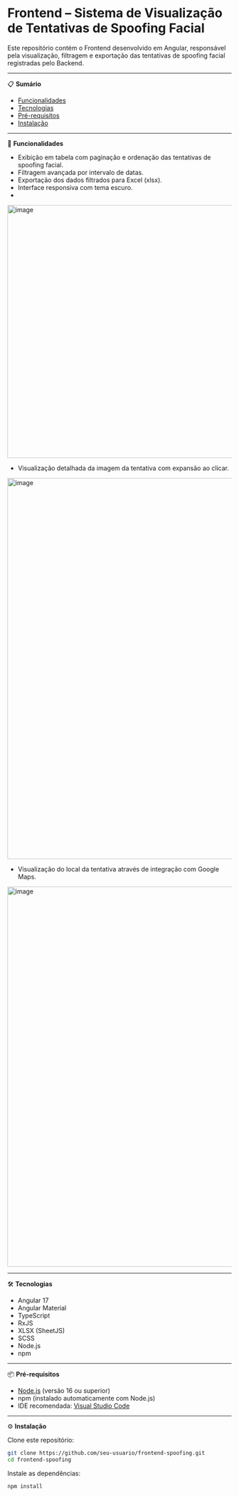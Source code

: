 # Frontend – Sistema de Visualização de Tentativas de Spoofing Facial

Este repositório contém o Frontend desenvolvido em Angular, responsável pela visualização, filtragem e exportação das tentativas de spoofing facial registradas pelo Backend.

---

📋 **Sumário**

* [Funcionalidades](#-funcionalidades)
* [Tecnologias](#-tecnologias)
* [Pré-requisitos](#-pré-requisitos)
* [Instalação](#️-instalação)

---

🚀 **Funcionalidades**

* Exibição em tabela com paginação e ordenação das tentativas de spoofing facial.
* Filtragem avançada por intervalo de datas.
* Exportação dos dados filtrados para Excel (xlsx).
* Interface responsiva com tema escuro.
* 
<img width="1871" height="569" alt="image" src="https://github.com/user-attachments/assets/3d3bb847-2e47-45e2-9850-0ef3d275565f" />

* Visualização detalhada da imagem da tentativa com expansão ao clicar.

<img width="1873" height="857" alt="image" src="https://github.com/user-attachments/assets/70958758-7797-440f-b4fb-221a5d10e344" />

* Visualização do local da tentativa através de integração com Google Maps.

<img width="1881" height="855" alt="image" src="https://github.com/user-attachments/assets/538087bd-9c1c-4d4f-bb8e-53ec799358f2" />

---

🛠 **Tecnologias**

* Angular 17
* Angular Material
* TypeScript
* RxJS
* XLSX (SheetJS)
* SCSS
* Node.js
* npm

---

📦 **Pré-requisitos**

* [Node.js](https://nodejs.org/) (versão 16 ou superior)
* npm (instalado automaticamente com Node.js)
* IDE recomendada: [Visual Studio Code](https://code.visualstudio.com/)

---

⚙️ **Instalação**

Clone este repositório:

```bash
git clone https://github.com/seu-usuario/frontend-spoofing.git
cd frontend-spoofing
```

Instale as dependências:

```bash
npm install
```
